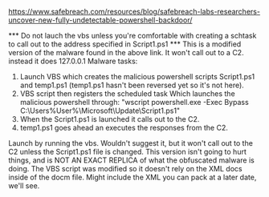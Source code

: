 https://www.safebreach.com/resources/blog/safebreach-labs-researchers-uncover-new-fully-undetectable-powershell-backdoor/


*** Do not lauch the vbs unless you're comfortable with creating a schtask to call out to the address specified in Script1.ps1 ***
This is a modified version of the malware found in the above link. It won't call out to a C2. instead it does 127.0.0.1
Malware tasks:
  1. Launch VBS which creates the malicious powershell scripts Script1.ps1 and temp1.ps1 (temp1.ps1 hasn't been reversed yet so it's not here).
  2. VBS script then registers the scheduled task Which launches the malicious powershell through:
        "wscript powershell.exe -Exec Bypass C:\Users\%User%\Microsoft\Update\Script1.ps1"
  3. When the Script1.ps1 is launched it calls out to the C2.
  4. temp1.ps1 goes ahead an executes the responses from the C2. 

Launch by running the vbs.  Wouldn't suggest it, but it won't call out to the C2 unless the Script1.ps1 file is changed. This version isn't going to hurt things, and is NOT AN EXACT REPLICA of what the obfuscated malware is doing. The VBS script was modified so it doesn't rely on the XML docs inside of the docm file. Might include the XML you can pack at a later date, we'll see.
